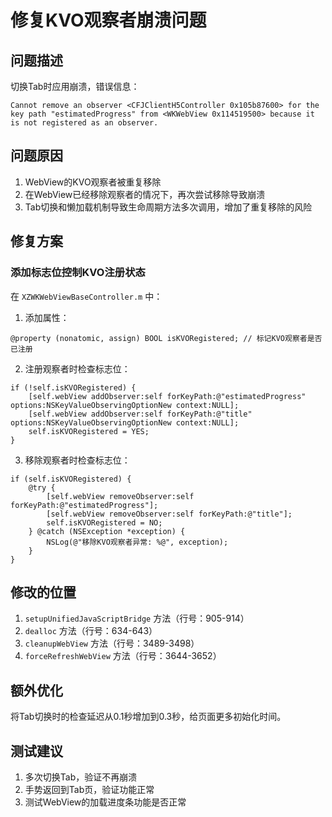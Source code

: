 # 修复KVO观察者崩溃问题

## 问题描述
切换Tab时应用崩溃，错误信息：
```
Cannot remove an observer <CFJClientH5Controller 0x105b87600> for the key path "estimatedProgress" from <WKWebView 0x114519500> because it is not registered as an observer.
```

## 问题原因
1. WebView的KVO观察者被重复移除
2. 在WebView已经移除观察者的情况下，再次尝试移除导致崩溃
3. Tab切换和懒加载机制导致生命周期方法多次调用，增加了重复移除的风险

## 修复方案

### 添加标志位控制KVO注册状态
在 `XZWKWebViewBaseController.m` 中：

1. 添加属性：
```objc
@property (nonatomic, assign) BOOL isKVORegistered; // 标记KVO观察者是否已注册
```

2. 注册观察者时检查标志位：
```objc
if (!self.isKVORegistered) {
    [self.webView addObserver:self forKeyPath:@"estimatedProgress" options:NSKeyValueObservingOptionNew context:NULL];
    [self.webView addObserver:self forKeyPath:@"title" options:NSKeyValueObservingOptionNew context:NULL];
    self.isKVORegistered = YES;
}
```

3. 移除观察者时检查标志位：
```objc
if (self.isKVORegistered) {
    @try {
        [self.webView removeObserver:self forKeyPath:@"estimatedProgress"];
        [self.webView removeObserver:self forKeyPath:@"title"];
        self.isKVORegistered = NO;
    } @catch (NSException *exception) {
        NSLog(@"移除KVO观察者异常: %@", exception);
    }
}
```

## 修改的位置
1. `setupUnifiedJavaScriptBridge` 方法（行号：905-914）
2. `dealloc` 方法（行号：634-643）
3. `cleanupWebView` 方法（行号：3489-3498）
4. `forceRefreshWebView` 方法（行号：3644-3652）

## 额外优化
将Tab切换时的检查延迟从0.1秒增加到0.3秒，给页面更多初始化时间。

## 测试建议
1. 多次切换Tab，验证不再崩溃
2. 手势返回到Tab页，验证功能正常
3. 测试WebView的加载进度条功能是否正常